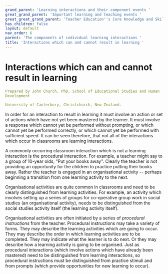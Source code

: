 ```yaml
---
grand_parent: 'Learning interactions and their component events '
great_grand_parent: 'Important learning and teaching events '
great_great_grand_parent: 'Teacher Education''s Core Knowledge and Skills.'
has_children: false
layout: default
nav_order: 6
parent: 'The components of individual learning interactions '
title: 'Interactions which can and cannot result in learning '
---
```

# Interactions which can and cannot result in learning


```yaml
Prepared by John Church, PhD, School of Educational Studies and Human
Development

University of Canterbury, Christchurch, New Zealand.
```


In order for an interaction to result in learning it must involve an
action or set of actions which have not yet been mastered by the
learner. It must involve a response which cannot yet be performed
without prompting, or which cannot yet be performed correctly, or which
cannot yet be performed with sufficient speed. It can be seen therefore,
that not all of the interactions which occur in classrooms are learning
interactions.

A commonly occurring classroom interaction which is not a learning
interaction is the procedural interaction. For example, a teacher might
say to a group of 10-year olds, "Put your books away". Clearly the
teacher is not providing an opportunity for the children to practice
putting their books away. Rather the teacher is engaged in an
organisational activity -- perhaps beginning a transition from one
learning activity to the next.

Organisational activities are quite common in classrooms and need to be
clearly distinguished from learning activities. For example, an activity
which involves setting up a series of groups for co-operative group work
in social studies (an organisational activity), needs to be
distinguished from the social studies activity itself (the learning
activity itself).

Organisational activities are often initiated by a series of *procedural
instructions* from the teacher. Procedural instructions may take a
variety of forms. They may describe the learning activities which are
going to occur. They may describe the order in which learning activities
are to be completed. They may indicate what the learner is to do next.
Or they may describe how a learning activity is going to be organised.
Just as procedural interactions (which involve actions which have
already been mastered) need to be distinguished from learning
interactions, so procedural instructions must be distinguished from
practice stimuli and from prompts (which provide opportunities for new
learning to occur).
